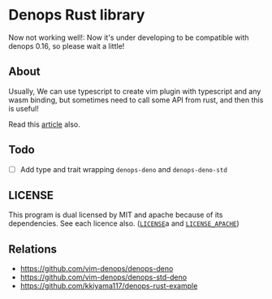 # Denops Rust library
Now not working well!:
Now it's under developing to be compatible with denops 0.16, so please wait a little!

## About

Usually, We can use typescript to create vim plugin with typescript and any wasm binding, but sometimes need to call
some API from rust, and then this is useful!

Read this [article](https://zenn.dev/kkiyama117/articles/2021-03-01-denops-rust) also.

## Todo

- [ ] Add type and trait wrapping `denops-deno` and `denops-deno-std`

## LICENSE

This program is dual licensed by MIT and apache because of its dependencies. See each licence
also. ([`LICENSE`](https://github.com/kkiyama117/denops-rust/blob/main/LICENSE)a
and [`LICENSE_APACHE`](https://github.com/kkiyama117/denops-rust/blob/main/LICENSE_APACHE))

## Relations

- https://github.com/vim-denops/denops-deno
- https://github.com/vim-denops/denops-std-deno
- https://github.com/kkiyama117/denops-rust-example
